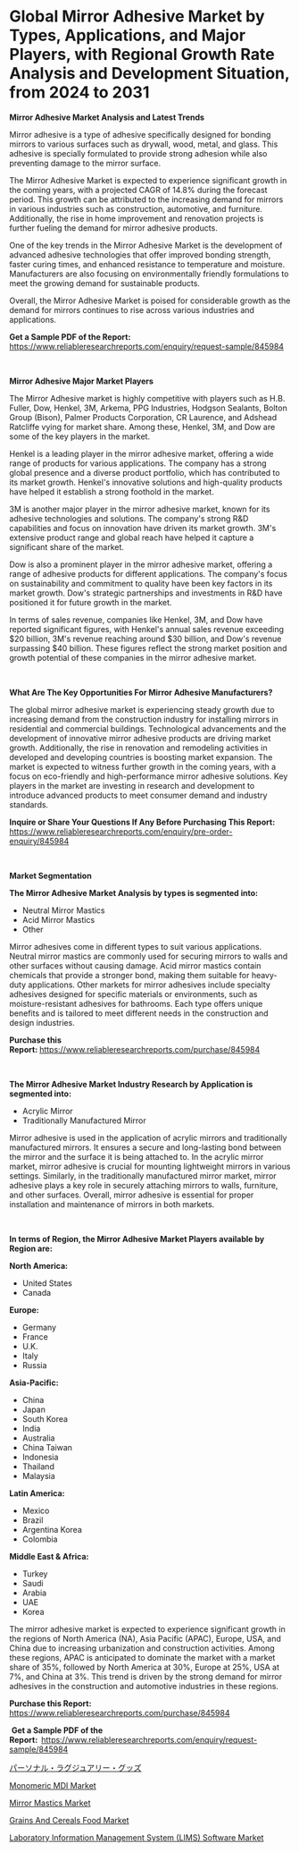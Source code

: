 <p><h1>Global Mirror Adhesive Market by Types, Applications, and Major Players, with Regional Growth Rate Analysis and Development Situation, from 2024 to 2031</h1></p><p><strong>Mirror Adhesive Market Analysis and Latest Trends</strong></p>
<p><p>Mirror adhesive is a type of adhesive specifically designed for bonding mirrors to various surfaces such as drywall, wood, metal, and glass. This adhesive is specially formulated to provide strong adhesion while also preventing damage to the mirror surface.</p><p>The Mirror Adhesive Market is expected to experience significant growth in the coming years, with a projected CAGR of 14.8% during the forecast period. This growth can be attributed to the increasing demand for mirrors in various industries such as construction, automotive, and furniture. Additionally, the rise in home improvement and renovation projects is further fueling the demand for mirror adhesive products.</p><p>One of the key trends in the Mirror Adhesive Market is the development of advanced adhesive technologies that offer improved bonding strength, faster curing times, and enhanced resistance to temperature and moisture. Manufacturers are also focusing on environmentally friendly formulations to meet the growing demand for sustainable products.</p><p>Overall, the Mirror Adhesive Market is poised for considerable growth as the demand for mirrors continues to rise across various industries and applications.</p></p>
<p><strong>Get a Sample PDF of the Report:&nbsp;</strong> <a href="https://www.reliableresearchreports.com/enquiry/request-sample/845984">https://www.reliableresearchreports.com/enquiry/request-sample/845984</a></p>
<p>&nbsp;</p>
<p><strong>Mirror Adhesive Major Market Players</strong></p>
<p><p>The Mirror Adhesive market is highly competitive with players such as H.B. Fuller, Dow, Henkel, 3M, Arkema, PPG Industries, Hodgson Sealants, Bolton Group (Bison), Palmer Products Corporation, CR Laurence, and Adshead Ratcliffe vying for market share. Among these, Henkel, 3M, and Dow are some of the key players in the market.</p><p>Henkel is a leading player in the mirror adhesive market, offering a wide range of products for various applications. The company has a strong global presence and a diverse product portfolio, which has contributed to its market growth. Henkel's innovative solutions and high-quality products have helped it establish a strong foothold in the market.</p><p>3M is another major player in the mirror adhesive market, known for its adhesive technologies and solutions. The company's strong R&D capabilities and focus on innovation have driven its market growth. 3M's extensive product range and global reach have helped it capture a significant share of the market.</p><p>Dow is also a prominent player in the mirror adhesive market, offering a range of adhesive products for different applications. The company's focus on sustainability and commitment to quality have been key factors in its market growth. Dow's strategic partnerships and investments in R&D have positioned it for future growth in the market.</p><p>In terms of sales revenue, companies like Henkel, 3M, and Dow have reported significant figures, with Henkel's annual sales revenue exceeding $20 billion, 3M's revenue reaching around $30 billion, and Dow's revenue surpassing $40 billion. These figures reflect the strong market position and growth potential of these companies in the mirror adhesive market.</p></p>
<p>&nbsp;</p>
<p><strong>What Are The Key Opportunities For Mirror Adhesive Manufacturers?</strong></p>
<p><p>The global mirror adhesive market is experiencing steady growth due to increasing demand from the construction industry for installing mirrors in residential and commercial buildings. Technological advancements and the development of innovative mirror adhesive products are driving market growth. Additionally, the rise in renovation and remodeling activities in developed and developing countries is boosting market expansion. The market is expected to witness further growth in the coming years, with a focus on eco-friendly and high-performance mirror adhesive solutions. Key players in the market are investing in research and development to introduce advanced products to meet consumer demand and industry standards.</p></p>
<p><strong>Inquire or Share Your Questions If Any Before Purchasing This Report:</strong> <a href="https://www.reliableresearchreports.com/enquiry/pre-order-enquiry/845984">https://www.reliableresearchreports.com/enquiry/pre-order-enquiry/845984</a></p>
<p>&nbsp;</p>
<p><strong>Market Segmentation</strong></p>
<p><strong>The Mirror Adhesive Market Analysis by types is segmented into:</strong></p>
<p><ul><li>Neutral Mirror Mastics</li><li>Acid Mirror Mastics</li><li>Other</li></ul></p>
<p><p>Mirror adhesives come in different types to suit various applications. Neutral mirror mastics are commonly used for securing mirrors to walls and other surfaces without causing damage. Acid mirror mastics contain chemicals that provide a stronger bond, making them suitable for heavy-duty applications. Other markets for mirror adhesives include specialty adhesives designed for specific materials or environments, such as moisture-resistant adhesives for bathrooms. Each type offers unique benefits and is tailored to meet different needs in the construction and design industries.</p></p>
<p><strong>Purchase this Report:&nbsp;</strong><a href="https://www.reliableresearchreports.com/purchase/845984">https://www.reliableresearchreports.com/purchase/845984</a></p>
<p>&nbsp;</p>
<p><strong>The Mirror Adhesive Market Industry Research by Application is segmented into:</strong></p>
<p><ul><li>Acrylic Mirror</li><li>Traditionally Manufactured Mirror</li></ul></p>
<p><p>Mirror adhesive is used in the application of acrylic mirrors and traditionally manufactured mirrors. It ensures a secure and long-lasting bond between the mirror and the surface it is being attached to. In the acrylic mirror market, mirror adhesive is crucial for mounting lightweight mirrors in various settings. Similarly, in the traditionally manufactured mirror market, mirror adhesive plays a key role in securely attaching mirrors to walls, furniture, and other surfaces. Overall, mirror adhesive is essential for proper installation and maintenance of mirrors in both markets.</p></p>
<p>&nbsp;</p>
<p><strong>In terms of Region, the Mirror Adhesive Market Players available by Region are:</strong></p>
<p>
    <p> <strong> North America: </strong>
        <ul>
            <li>United States</li>
            <li>Canada</li>
        </ul>
        </p> 
    <p> <strong> Europe: </strong>
        <ul>
            <li>Germany</li>
            <li>France</li>
            <li>U.K.</li>
            <li>Italy</li>
            <li>Russia</li>
        </ul>
        </p> 
    <p> <strong> Asia-Pacific: </strong>
        <ul>
            <li>China</li>
            <li>Japan</li>
            <li>South Korea</li>
            <li>India</li>
            <li>Australia</li>
            <li>China Taiwan</li>
            <li>Indonesia</li>
            <li>Thailand</li>
            <li>Malaysia</li>
        </ul>
        </p> 
    <p> <strong> Latin America: </strong>
        <ul>
            <li>Mexico</li>
            <li>Brazil</li>
            <li>Argentina Korea</li>
            <li>Colombia</li>
        </ul>
        </p> 
    <p> <strong> Middle East & Africa: </strong>
        <ul>
            <li>Turkey</li>
            <li>Saudi</li>
            <li>Arabia</li>
            <li>UAE</li>
            <li>Korea</li>
        </ul>
    </p>
    </p>
<p><p>The mirror adhesive market is expected to experience significant growth in the regions of North America (NA), Asia Pacific (APAC), Europe, USA, and China due to increasing urbanization and construction activities. Among these regions, APAC is anticipated to dominate the market with a market share of 35%, followed by North America at 30%, Europe at 25%, USA at 7%, and China at 3%. This trend is driven by the strong demand for mirror adhesives in the construction and automotive industries in these regions.</p></p>
<p><strong>Purchase this Report: </strong><a href="https://www.reliableresearchreports.com/purchase/845984">https://www.reliableresearchreports.com/purchase/845984</a></p>
<p>&nbsp;<strong>Get a Sample PDF of the Report:&nbsp;&nbsp;</strong><a href="https://www.reliableresearchreports.com/enquiry/request-sample/845984">https://www.reliableresearchreports.com/enquiry/request-sample/845984</a></p>
<p><strong></strong></p>
<p><p><a href="https://github.com/ddwcuskozol07187/Market-Research-Report-List-1/blob/main/3520315192762.md">パーソナル・ラグジュアリー・グッズ</a></p><p><a href="https://github.com/mancsybtousav/Market-Research-Report-List-1/blob/main/monomeric-mdi-market.md">Monomeric MDI Market</a></p><p><a href="https://github.com/josesg55/Market-Research-Report-List-1/blob/main/mirror-mastics-market.md">Mirror Mastics Market</a></p><p><a href="https://issuu.com/reportprime-2/docs/grains-and-cereals-food-market-size-2030.pptx">Grains And Cereals Food Market</a></p><p><a href="https://issuu.com/reportprime-2/docs/laboratory-information-management-system-lims-soft">Laboratory Information Management System (LIMS) Software Market</a></p></p>